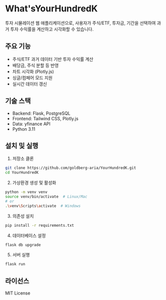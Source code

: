 # What'sYourHundredK

투자 시뮬레이션 웹 애플리케이션으로, 사용자가 주식/ETF, 투자금, 기간을 선택하여 과거 투자 수익률을 계산하고 시각화할 수 있습니다.

## 주요 기능

- 주식/ETF 과거 데이터 기반 투자 수익률 계산
- 배당금, 주식 분할 등 반영
- 차트 시각화 (Plotly.js)
- 싱글/컴페어 모드 지원
- 실시간 데이터 갱신

## 기술 스택

- Backend: Flask, PostgreSQL
- Frontend: Tailwind CSS, Plotly.js
- Data: yfinance API
- Python 3.11

## 설치 및 실행

1. 저장소 클론
```bash
git clone https://github.com/goldberg-aria/YourHundredK.git
cd YourHundredK
```

2. 가상환경 생성 및 활성화
```bash
python -m venv venv
source venv/bin/activate  # Linux/Mac
# or
.\venv\Scripts\activate  # Windows
```

3. 의존성 설치
```bash
pip install -r requirements.txt
```

4. 데이터베이스 설정
```bash
flask db upgrade
```

5. 서버 실행
```bash
flask run
```

## 라이선스

MIT License